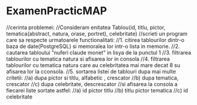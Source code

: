 # ExamenPracticMAP
//cerinta problemei:
//Consideram enitatea Tablou(id, titlu, pictor, tematica(abstract, natura, orase, portret), celebritate)
//scrieti un program care sa respecte urmatoarele functionalitati:
//1. citirea tablourilor dintr-o baza de date(PostgreSQL) si memoralea lor intr-o lista in memorie.
//2. cautarea tabloului "nuferi claude monet" in lisya de la punctul 1
//3. filtrarea tablourilor cu tematica natura si afisarea lor in consola
//4. filtrarea tablourilor cu tematica natura care au celebritatea mai mare decat 8 su afisarea lor la cconsola.
//5. sortarea listei de tablouri dupa mai multe critetii:
//a) dupa pictor si titlu, alfabetic , crescator
//b) dupa tematica, crescator
//c) dupa celebritate, descrescator
//si afisarea la consola a fiecarei liste sortate astfel:
//a) id pictor titlu
//b) titlu pictor tematica
//c) id celebritate
